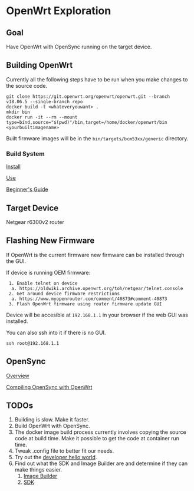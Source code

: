 # OpenWrt Exploration

## Goal

Have OpenWrt with OpenSync running on the target device.

## Building OpenWrt

Currently all the following steps have to be run when you make changes to the source code.

    git clone https://git.openwrt.org/openwrt/openwrt.git --branch v18.06.5 --single-branch repo
    docker build -t <whateveryouwant> .
    mkdir bin
    docker run -it --rm --mount type=bind,source="$(pwd)"/bin,target=/home/docker/openwrt/bin <yourbuiltimagename>

Built firmware images will be in the `bin/targets/bcm53xx/generic` directory.

### Build System

[Install](https://openwrt.org/docs/guide-developer/build-system/install-buildsystem)

[Use](https://openwrt.org/docs/guide-developer/build-system/use-buildsystem)

[Beginner's Guide](https://openwrt.org/docs/guide-user/additional-software/beginners-build-guide)

## Target Device

Netgear r6300v2 router

## Flashing New Firmware

If OpenWrt is the current firmware new firmware can be installed through the GUI.

If device is running OEM firmware:

     1. Enable telnet on device
      a. https://oldwiki.archive.openwrt.org/toh/netgear/telnet.console
     2. Get around device firmware restrictions
      a. https://www.myopenrouter.com/comment/40873#comment-40873
     3. Flash OpenWrt firmware using router firmware update GUI

Device will be accesible at `192.168.1.1` in your browser if the web GUI was installed.

You can also ssh into it if there is no GUI.

    ssh root@192.168.1.1

## OpenSync

[Overview](https://static1.squarespace.com/static/5bbce542d7819e023f203f03/t/5d9d22486f82867f0a3ac216/1570579018226/019-2008-01_OpenSync_1.4_Overview.pdf)

[Compiling OpenSync with OpenWrt](https://static1.squarespace.com/static/5bbce542d7819e023f203f03/t/5e00e2261d437559f56c9bd5/1577116200887/019-1223-31_Building_OpenSync_with_OpenWrt.pdf)

## TODOs

1. Building is slow. Make it faster.
2. Build OpenWrt with OpenSync.
3. The docker image build process currently involves copying the source code at build time. Make it possible to get the code at container run time.
4. Tweak .config file to better fit our needs.
5. Try out the [developer hello world](https://openwrt.org/docs/guide-developer/helloworld/start).
6. Find out what the SDK and Image Builder are and determine if they can make things easier.
    1. [Image Builder](https://openwrt.org/docs/guide-user/additional-software/imagebuilder)
    2. [SDK](https://openwrt.org/docs/guide-developer/using_the_sdk)
